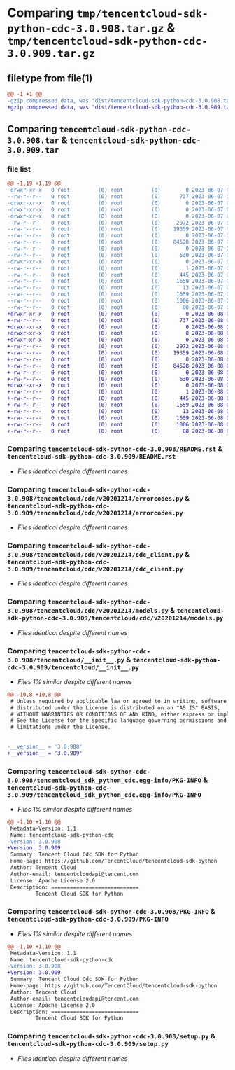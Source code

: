 # Comparing `tmp/tencentcloud-sdk-python-cdc-3.0.908.tar.gz` & `tmp/tencentcloud-sdk-python-cdc-3.0.909.tar.gz`

## filetype from file(1)

```diff
@@ -1 +1 @@
-gzip compressed data, was "dist/tencentcloud-sdk-python-cdc-3.0.908.tar", last modified: Wed Jun  7 00:18:59 2023, max compression
+gzip compressed data, was "dist/tencentcloud-sdk-python-cdc-3.0.909.tar", last modified: Thu Jun  8 00:19:41 2023, max compression
```

## Comparing `tencentcloud-sdk-python-cdc-3.0.908.tar` & `tencentcloud-sdk-python-cdc-3.0.909.tar`

### file list

```diff
@@ -1,19 +1,19 @@
-drwxr-xr-x   0 root         (0) root         (0)        0 2023-06-07 00:18:59.000000 tencentcloud-sdk-python-cdc-3.0.908/
--rw-r--r--   0 root         (0) root         (0)      737 2023-06-07 00:18:59.000000 tencentcloud-sdk-python-cdc-3.0.908/README.rst
-drwxr-xr-x   0 root         (0) root         (0)        0 2023-06-07 00:18:59.000000 tencentcloud-sdk-python-cdc-3.0.908/tencentcloud/
-drwxr-xr-x   0 root         (0) root         (0)        0 2023-06-07 00:18:59.000000 tencentcloud-sdk-python-cdc-3.0.908/tencentcloud/cdc/
-drwxr-xr-x   0 root         (0) root         (0)        0 2023-06-07 00:18:59.000000 tencentcloud-sdk-python-cdc-3.0.908/tencentcloud/cdc/v20201214/
--rw-r--r--   0 root         (0) root         (0)     2972 2023-06-07 00:18:59.000000 tencentcloud-sdk-python-cdc-3.0.908/tencentcloud/cdc/v20201214/errorcodes.py
--rw-r--r--   0 root         (0) root         (0)    19359 2023-06-07 00:18:59.000000 tencentcloud-sdk-python-cdc-3.0.908/tencentcloud/cdc/v20201214/cdc_client.py
--rw-r--r--   0 root         (0) root         (0)        0 2023-06-07 00:18:59.000000 tencentcloud-sdk-python-cdc-3.0.908/tencentcloud/cdc/v20201214/__init__.py
--rw-r--r--   0 root         (0) root         (0)    84528 2023-06-07 00:18:59.000000 tencentcloud-sdk-python-cdc-3.0.908/tencentcloud/cdc/v20201214/models.py
--rw-r--r--   0 root         (0) root         (0)        0 2023-06-07 00:18:59.000000 tencentcloud-sdk-python-cdc-3.0.908/tencentcloud/cdc/__init__.py
--rw-r--r--   0 root         (0) root         (0)      630 2023-06-07 00:18:59.000000 tencentcloud-sdk-python-cdc-3.0.908/tencentcloud/__init__.py
-drwxr-xr-x   0 root         (0) root         (0)        0 2023-06-07 00:18:59.000000 tencentcloud-sdk-python-cdc-3.0.908/tencentcloud_sdk_python_cdc.egg-info/
--rw-r--r--   0 root         (0) root         (0)        1 2023-06-07 00:18:59.000000 tencentcloud-sdk-python-cdc-3.0.908/tencentcloud_sdk_python_cdc.egg-info/dependency_links.txt
--rw-r--r--   0 root         (0) root         (0)      445 2023-06-07 00:18:59.000000 tencentcloud-sdk-python-cdc-3.0.908/tencentcloud_sdk_python_cdc.egg-info/SOURCES.txt
--rw-r--r--   0 root         (0) root         (0)     1659 2023-06-07 00:18:59.000000 tencentcloud-sdk-python-cdc-3.0.908/tencentcloud_sdk_python_cdc.egg-info/PKG-INFO
--rw-r--r--   0 root         (0) root         (0)       13 2023-06-07 00:18:59.000000 tencentcloud-sdk-python-cdc-3.0.908/tencentcloud_sdk_python_cdc.egg-info/top_level.txt
--rw-r--r--   0 root         (0) root         (0)     1659 2023-06-07 00:18:59.000000 tencentcloud-sdk-python-cdc-3.0.908/PKG-INFO
--rw-r--r--   0 root         (0) root         (0)     1006 2023-06-07 00:18:59.000000 tencentcloud-sdk-python-cdc-3.0.908/setup.py
--rw-r--r--   0 root         (0) root         (0)       88 2023-06-07 00:18:59.000000 tencentcloud-sdk-python-cdc-3.0.908/setup.cfg
+drwxr-xr-x   0 root         (0) root         (0)        0 2023-06-08 00:19:41.000000 tencentcloud-sdk-python-cdc-3.0.909/
+-rw-r--r--   0 root         (0) root         (0)      737 2023-06-08 00:19:41.000000 tencentcloud-sdk-python-cdc-3.0.909/README.rst
+drwxr-xr-x   0 root         (0) root         (0)        0 2023-06-08 00:19:41.000000 tencentcloud-sdk-python-cdc-3.0.909/tencentcloud/
+drwxr-xr-x   0 root         (0) root         (0)        0 2023-06-08 00:19:41.000000 tencentcloud-sdk-python-cdc-3.0.909/tencentcloud/cdc/
+drwxr-xr-x   0 root         (0) root         (0)        0 2023-06-08 00:19:41.000000 tencentcloud-sdk-python-cdc-3.0.909/tencentcloud/cdc/v20201214/
+-rw-r--r--   0 root         (0) root         (0)     2972 2023-06-08 00:19:41.000000 tencentcloud-sdk-python-cdc-3.0.909/tencentcloud/cdc/v20201214/errorcodes.py
+-rw-r--r--   0 root         (0) root         (0)    19359 2023-06-08 00:19:41.000000 tencentcloud-sdk-python-cdc-3.0.909/tencentcloud/cdc/v20201214/cdc_client.py
+-rw-r--r--   0 root         (0) root         (0)        0 2023-06-08 00:19:41.000000 tencentcloud-sdk-python-cdc-3.0.909/tencentcloud/cdc/v20201214/__init__.py
+-rw-r--r--   0 root         (0) root         (0)    84528 2023-06-08 00:19:41.000000 tencentcloud-sdk-python-cdc-3.0.909/tencentcloud/cdc/v20201214/models.py
+-rw-r--r--   0 root         (0) root         (0)        0 2023-06-08 00:19:41.000000 tencentcloud-sdk-python-cdc-3.0.909/tencentcloud/cdc/__init__.py
+-rw-r--r--   0 root         (0) root         (0)      630 2023-06-08 00:19:41.000000 tencentcloud-sdk-python-cdc-3.0.909/tencentcloud/__init__.py
+drwxr-xr-x   0 root         (0) root         (0)        0 2023-06-08 00:19:41.000000 tencentcloud-sdk-python-cdc-3.0.909/tencentcloud_sdk_python_cdc.egg-info/
+-rw-r--r--   0 root         (0) root         (0)        1 2023-06-08 00:19:41.000000 tencentcloud-sdk-python-cdc-3.0.909/tencentcloud_sdk_python_cdc.egg-info/dependency_links.txt
+-rw-r--r--   0 root         (0) root         (0)      445 2023-06-08 00:19:41.000000 tencentcloud-sdk-python-cdc-3.0.909/tencentcloud_sdk_python_cdc.egg-info/SOURCES.txt
+-rw-r--r--   0 root         (0) root         (0)     1659 2023-06-08 00:19:41.000000 tencentcloud-sdk-python-cdc-3.0.909/tencentcloud_sdk_python_cdc.egg-info/PKG-INFO
+-rw-r--r--   0 root         (0) root         (0)       13 2023-06-08 00:19:41.000000 tencentcloud-sdk-python-cdc-3.0.909/tencentcloud_sdk_python_cdc.egg-info/top_level.txt
+-rw-r--r--   0 root         (0) root         (0)     1659 2023-06-08 00:19:41.000000 tencentcloud-sdk-python-cdc-3.0.909/PKG-INFO
+-rw-r--r--   0 root         (0) root         (0)     1006 2023-06-08 00:19:41.000000 tencentcloud-sdk-python-cdc-3.0.909/setup.py
+-rw-r--r--   0 root         (0) root         (0)       88 2023-06-08 00:19:41.000000 tencentcloud-sdk-python-cdc-3.0.909/setup.cfg
```

### Comparing `tencentcloud-sdk-python-cdc-3.0.908/README.rst` & `tencentcloud-sdk-python-cdc-3.0.909/README.rst`

 * *Files identical despite different names*

### Comparing `tencentcloud-sdk-python-cdc-3.0.908/tencentcloud/cdc/v20201214/errorcodes.py` & `tencentcloud-sdk-python-cdc-3.0.909/tencentcloud/cdc/v20201214/errorcodes.py`

 * *Files identical despite different names*

### Comparing `tencentcloud-sdk-python-cdc-3.0.908/tencentcloud/cdc/v20201214/cdc_client.py` & `tencentcloud-sdk-python-cdc-3.0.909/tencentcloud/cdc/v20201214/cdc_client.py`

 * *Files identical despite different names*

### Comparing `tencentcloud-sdk-python-cdc-3.0.908/tencentcloud/cdc/v20201214/models.py` & `tencentcloud-sdk-python-cdc-3.0.909/tencentcloud/cdc/v20201214/models.py`

 * *Files identical despite different names*

### Comparing `tencentcloud-sdk-python-cdc-3.0.908/tencentcloud/__init__.py` & `tencentcloud-sdk-python-cdc-3.0.909/tencentcloud/__init__.py`

 * *Files 1% similar despite different names*

```diff
@@ -10,8 +10,8 @@
 # Unless required by applicable law or agreed to in writing, software
 # distributed under the License is distributed on an "AS IS" BASIS,
 # WITHOUT WARRANTIES OR CONDITIONS OF ANY KIND, either express or implied.
 # See the License for the specific language governing permissions and
 # limitations under the License.
 
 
-__version__ = '3.0.908'
+__version__ = '3.0.909'
```

### Comparing `tencentcloud-sdk-python-cdc-3.0.908/tencentcloud_sdk_python_cdc.egg-info/PKG-INFO` & `tencentcloud-sdk-python-cdc-3.0.909/tencentcloud_sdk_python_cdc.egg-info/PKG-INFO`

 * *Files 1% similar despite different names*

```diff
@@ -1,10 +1,10 @@
 Metadata-Version: 1.1
 Name: tencentcloud-sdk-python-cdc
-Version: 3.0.908
+Version: 3.0.909
 Summary: Tencent Cloud Cdc SDK for Python
 Home-page: https://github.com/TencentCloud/tencentcloud-sdk-python
 Author: Tencent Cloud
 Author-email: tencentcloudapi@tencent.com
 License: Apache License 2.0
 Description: ============================
         Tencent Cloud SDK for Python
```

### Comparing `tencentcloud-sdk-python-cdc-3.0.908/PKG-INFO` & `tencentcloud-sdk-python-cdc-3.0.909/PKG-INFO`

 * *Files 1% similar despite different names*

```diff
@@ -1,10 +1,10 @@
 Metadata-Version: 1.1
 Name: tencentcloud-sdk-python-cdc
-Version: 3.0.908
+Version: 3.0.909
 Summary: Tencent Cloud Cdc SDK for Python
 Home-page: https://github.com/TencentCloud/tencentcloud-sdk-python
 Author: Tencent Cloud
 Author-email: tencentcloudapi@tencent.com
 License: Apache License 2.0
 Description: ============================
         Tencent Cloud SDK for Python
```

### Comparing `tencentcloud-sdk-python-cdc-3.0.908/setup.py` & `tencentcloud-sdk-python-cdc-3.0.909/setup.py`

 * *Files identical despite different names*

